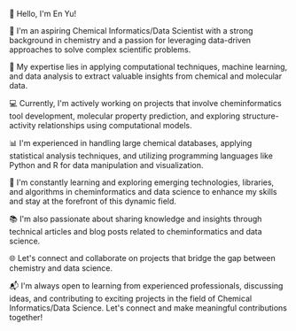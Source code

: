 👋 Hello, I'm En Yu!

🔬 I'm an aspiring Chemical Informatics/Data Scientist with a strong background in chemistry and a passion for leveraging data-driven approaches to solve complex scientific problems.

🧪 My expertise lies in applying computational techniques, machine learning, and data analysis to extract valuable insights from chemical and molecular data.

💻 Currently, I'm actively working on projects that involve cheminformatics tool development, molecular property prediction, and exploring structure-activity relationships using computational models.

📊 I'm experienced in handling large chemical databases, applying statistical analysis techniques, and utilizing programming languages like Python and R for data manipulation and visualization.

🌱 I'm constantly learning and exploring emerging technologies, libraries, and algorithms in cheminformatics and data science to enhance my skills and stay at the forefront of this dynamic field.

📚 I'm also passionate about sharing knowledge and insights through technical articles and blog posts related to cheminformatics and data science. 

🌐 Let's connect and collaborate on projects that bridge the gap between chemistry and data science. 

📬 I'm always open to learning from experienced professionals, discussing ideas, and contributing to exciting projects in the field of Chemical Informatics/Data Science. Let's connect and make meaningful contributions together!


